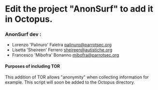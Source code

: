 # Edit the project "AnonSurf" to add it in Octopus.

### AnonSurf dev :
  * Lorenzo 'Palinuro' Faletra <palinuro@parrotsec.org>
  * Lisetta 'Sheireen' Ferrero <sheireen@autistiche.org>
  * Francesco 'Mibofra' Bonanno <mibofra@parrotsec.org>

#### Purposes of including TOR

  This addition of TOR allows "anonymity" when collecting information for example.
This script will soon be added to the Octopus directory.  
